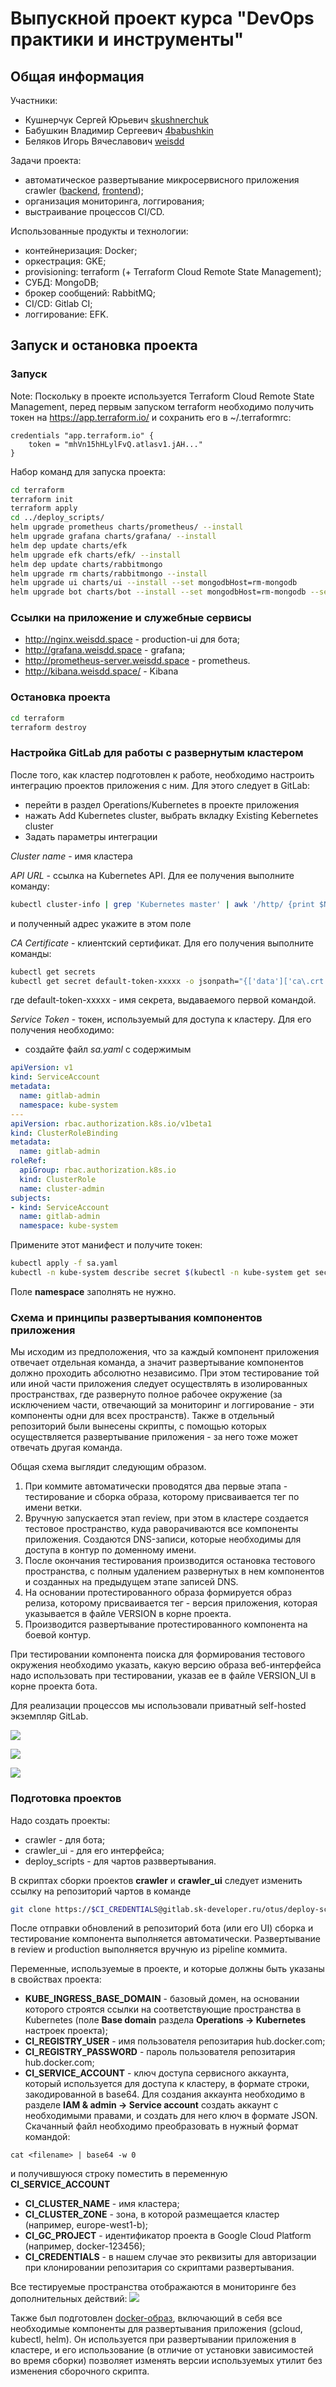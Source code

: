 # Выпускной проект курса "DevOps практики и инструменты"
## Общая информация
Участники:
* Кушнерчук Сергей Юрьевич [skushnerchuk](https://github.com/skushnerchuk)
* Бабушкин Владимир Сергеевич [4babushkin](https://github.com/4babushkin)
* Беляков Игорь Вячеславович [weisdd](https://github.com/weisdd)

Задачи проекта:
* автоматическое развертывание микросервисного приложения crawler ([backend](https://github.com/express42/search_engine_crawler), [frontend](https://github.com/express42/search_engine_ui));
* организация мониторинга, логгирования;
* выстраивание процессов CI/CD.

Использованные продукты и технологии:
* контейнеризация: Docker;
* оркестрация: GKE;
* provisioning: terraform (+ Terraform Cloud Remote State Management);
* СУБД: MongoDB;
* брокер сообщений: RabbitMQ;
* CI/CD: Gitlab CI;
* логгирование: EFK.

## Запуск и остановка проекта
### Запуск
Note: Поскольку в проекте используется Terraform Cloud Remote State Management, перед первым запуском terraform необходимо получить токен на https://app.terraform.io/ и сохранить его в ~/.terraformrc:
```
credentials "app.terraform.io" {
    token = "mhVn15hHLylFvQ.atlasv1.jAH..."
}
```

Набор команд для запуска проекта:
```bash
cd terraform
terraform init
terraform apply
cd ../deploy_scripts/
helm upgrade prometheus charts/prometheus/ --install
helm upgrade grafana charts/grafana/ --install
helm dep update charts/efk
helm upgrade efk charts/efk/ --install
helm dep update charts/rabbitmongo
helm upgrade rm charts/rabbitmongo --install
helm upgrade ui charts/ui --install --set mongodbHost=rm-mongodb
helm upgrade bot charts/bot --install --set mongodbHost=rm-mongodb --set rabbitmqHost=rm-rabbitmq
```
### Ссылки на приложение и служебные сервисы
* http://nginx.weisdd.space - production-ui для бота;
* http://grafana.weisdd.space - grafana;
* http://prometheus-server.weisdd.space - prometheus.
* http://kibana.weisdd.space/ - Kibana

### Остановка проекта
```bash
cd terraform
terraform destroy
```

### Настройка GitLab для работы с развернутым кластером

После того, как кластер подготовлен к работе, необходимо настроить интеграцию проектов приложения с ним. Для этого следует в GitLab:

* перейти в раздел Operations/Kubernetes в проекте приложения
* нажать Add Kubernetes cluster, выбрать вкладку Existing Kebernetes cluster
* Задать параметры интеграции

*Cluster name* - имя кластера

*API URL* - ссылка на Kubernetes API. Для ее получения выполните команду:
```bash
kubectl cluster-info | grep 'Kubernetes master' | awk '/http/ {print $NF}'
```
и полученный адрес укажите в этом поле

*CA Certificate* - клиентский сертификат. Для его получения выполните команды:
```bash
kubectl get secrets
kubectl get secret default-token-xxxxx -o jsonpath="{['data']['ca\.crt']}" | base64 --decode
```
где default-token-xxxxx - имя секрета, выдаваемого первой командой.

*Service Token* - токен, используемый для доступа к кластеру. Для его получения необходимо:
* создайте файл *sa.yaml* с содержимым

```yaml
apiVersion: v1
kind: ServiceAccount
metadata:
  name: gitlab-admin
  namespace: kube-system
---
apiVersion: rbac.authorization.k8s.io/v1beta1
kind: ClusterRoleBinding
metadata:
  name: gitlab-admin
roleRef:
  apiGroup: rbac.authorization.k8s.io
  kind: ClusterRole
  name: cluster-admin
subjects:
- kind: ServiceAccount
  name: gitlab-admin
  namespace: kube-system
```
Примените этот манифест и получите токен:
```bash
kubectl apply -f sa.yaml
kubectl -n kube-system describe secret $(kubectl -n kube-system get secret | grep gitlab-admin | awk '{print $1}')
```

Поле **namespace** заполнять не нужно.

### Схема и принципы развертывания компонентов приложения

Мы исходим из предположения, что за каждый компонент приложения отвечает отдельная команда, а значит
развертывание компонентов должно проходить абсолютно независимо. При этом тестирование той или иной части приложения следует осуществлять в изолированных пространствах, где развернуто полное рабочее окружение (за исключением
части, отвечающий за мониторинг и логгирование - эти компоненты одни для всех пространств). Также в отдельный репозиторий были вынесены скрипты, с помощью которых осуществляется развертывание приложения - за него тоже может отвечать другая команда.

Общая схема выглядит следующим образом.

1. При коммите автоматически проводятся два первые этапа - тестирование и сборка образа, которому присваивается тег по имени ветки.
2. Вручную запускается этап review, при этом в кластере создается тестовое пространство, куда раворачиваются все компоненты приложения. Создаются DNS-записи, которые необходимы для доступа в контур по доменному имени.
3. После окончания тестирования производится остановка тестового пространства, с полным удалением развернутых в нем компонентов и созданных на предыдущем этапе записей DNS.
4. На основании протестированного образа формируется образ релиза, которому присваивается тег - версия приложения, которая указывается в файле VERSION в корне проекта.
5. Производится развертывание протестированного компонента на боевой контур.

При тестировании компонента поиска для формирования тестового окружения необходимо указать, какую версию образа веб-интерфейса надо использовать при тестировании, указав ее в файле VERSION_UI в корне проекта бота.

Для реализации процессов мы использовали приватный self-hosted экземпляр GitLab.

![](/screenshots/1.png)

![](/screenshots/2.png)

![](/screenshots/3.png)

### Подготовка проектов

Надо создать проекты:
* crawler - для бота;
* crawler_ui - для его интерфейса;
* deploy_scripts - для чартов разввертывания.

В скриптах сборки проектов **crawler** и **crawler_ui** следует изменить ссылку на репозиторий чартов в команде
```bash
git clone https://$CI_CREDENTIALS@gitlab.sk-developer.ru/otus/deploy-scripts.git charts
```
После отправки обновлений в репозиторий бота (или его UI) сборка и тестирование компонента
выполняется автоматически. Развертывание в review и production выполняется вручную из pipeline коммита.

Переменные, используемые в проекте, и которые должны быть указаны в свойствах проекта:

- **KUBE_INGRESS_BASE_DOMAIN** - базовый домен, на основании которого строятся ссылки на соответствующие пространства в Kubernetes (поле **Base domain** раздела **Operations -> Kubernetes** настроек проекта);
- **CI_REGISTRY_USER** - имя пользователя репозитария hub.docker.com;
- **CI_REGISTRY_PASSWORD** - пароль пользователя репозитария hub.docker.com;
- **CI_SERVICE_ACCOUNT** - ключ доступа сервисного аккаунта, который используется для доступа к кластеру, в формате строки, закодированной в base64. Для создания аккаунта необходимо в разделе **IAM & admin -> Service account** создать аккаунт с необходимыми правами, и создать для него ключ в формате JSON. Скачанный файл необходимо преобразовать в нужный формат командой:
```
cat <filename> | base64 -w 0
```
и получившуюся строку поместить в переменную **CI_SERVICE_ACCOUNT**
- **CI_CLUSTER_NAME** - имя кластера;
- **CI_CLUSTER_ZONE** - зона, в которой размещается кластер (например, europe-west1-b);
- **CI_GC_PROJECT** - идентификатор проекта в Google Cloud Platform (например, docker-123456);
- **CI_CREDENTIALS** - в нашем случае это реквизиты для авторизации при клонировании репозитария со скриптами развертывания.

Все тестируемые пространства отображаются в мониторинге без дополнительных действий:
![](/screenshots/monitoring.png)

Также был подготовлен [docker-образ](/utils/Dockerfile), включающий в себя все необходимые компоненты для развертывания приложения (gcloud, kubectl, helm). Он  используется при развертывании приложения в кластере, и его использование (в отличие от установки зависимостей во время сборки) позволяет изменять версии используемых утилит без изменения сборочного скрипта.
